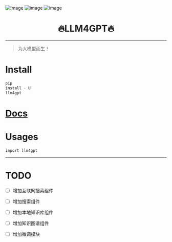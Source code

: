 ![image](https://img.shields.io/pypi/v/llm4gpt.svg) ![image](https://img.shields.io/travis/yuanjie-ai/llm4gpt.svg) ![image](https://readthedocs.org/projects/llm4gpt/badge/?version=latest)



<h1 align = "center">🔥LLM4GPT🔥</h1>

---
> 为大模型而生！

# Install

```python
pip
install - U
llm4gpt
```

# [Docs](https://jie-yuan.github.io/llm4gpt/)

# Usages

```
import llm4gpt
```

---

# TODO

-[ ] 增加互联网搜索组件

-[ ] 增加搜索组件

-[ ] 增加本地知识库组件

-[ ] 增加知识图谱组件

-[ ] 增加微调模块



